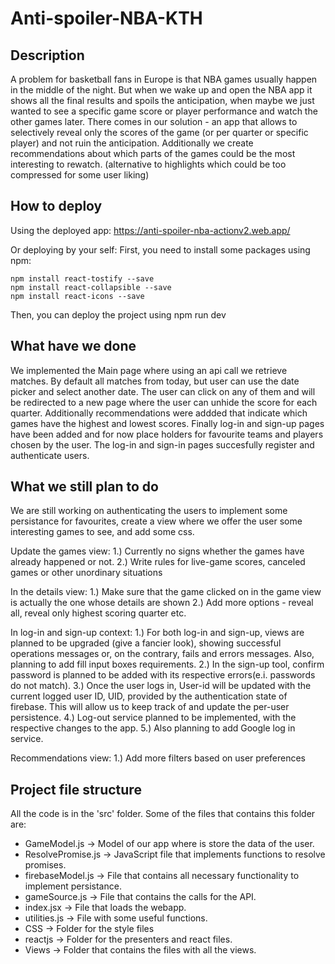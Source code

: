 # Anti-spoiler-NBA-KTH

## Description
A problem for basketball fans in Europe is that NBA games usually happen in the middle of the
night. But when we wake up and open the NBA app it shows all the final results and spoils the
anticipation, when maybe we just wanted to see a specific game score or player performance and
watch the other games later.
There comes in our solution - an app that allows to selectively reveal only the scores of the game
(or per quarter or specific player) and not ruin the anticipation. Additionally we create
recommendations about which parts of the games could be the most interesting to rewatch.
(alternative to highlights which could be too compressed for some user liking)

## How to deploy
Using the deployed app: https://anti-spoiler-nba-actionv2.web.app/

Or deploying by your self:
First, you need to install some packages using npm:
```
npm install react-tostify --save
npm install react-collapsible --save
npm install react-icons --save
```
Then, you can deploy the project using npm run dev

## What have we done
We implemented the Main page where using an api call we retrieve matches. By default all matches from today,
but user can use the date picker and select another date. The user can click on any of them and will be 
redirected to a new page where the user can unhide the score for each quarter. Additionally recommendations were
addded that indicate which games have the highest and lowest scores. Finally log-in and sign-up pages have been added and for now
place holders for favourite teams and players chosen by the user. The log-in and sign-in pages succesfully register and authenticate users.

## What we still plan to do
We are still working on authenticating the users to implement some persistance for favourites,
create a view where we offer the user some interesting games to see, and add some css.

Update the games view:
1.) Currently no signs whether the games have already happened or not.
2.) Write rules for live-game scores, canceled games or other unordinary situations

In the details view:
1.) Make sure that the game clicked on in the game view is actually the one whose details are shown
2.) Add more options - reveal all, reveal only highest scoring quarter etc.

In log-in and sign-up context:
1.) For both log-in and sign-up, views are planned to be upgraded (give a fancier look), showing successful operations messages or, on the contrary, fails and errors messages. Also, planning to add fill input boxes requirements.
2.) In the sign-up tool, confirm password is planned to be added with its respective errors(e.i. passwords do not match).
3.) Once the user logs in, User-id will be updated with the current logged user ID, UID, provided by the authentication state of firebase. This will allow us to keep track of and update the per-user persistence.
4.) Log-out service planned to be implemented, with the respective changes to the app.
5.) Also planning to add Google log in service.

Recommendations view:
1.) Add more filters based on user preferences

## Project file structure
All the code is in the 'src' folder. Some of the files that contains this folder are:
- GameModel.js -> Model of our app where is store the data of the user.
- ResolvePromise.js -> JavaScript file that implements functions to resolve promises.
- firebaseModel.js -> File that contains all necessary functionality to implement persistance.
- gameSource.js -> File that contains the calls for the API.
- index.jsx -> File that loads the webapp.
- utilities.js -> File with some useful functions.
- CSS -> Folder for the style files
- reactjs -> Folder for the presenters and react files.
- Views -> Folder that contains the files with all the views.
